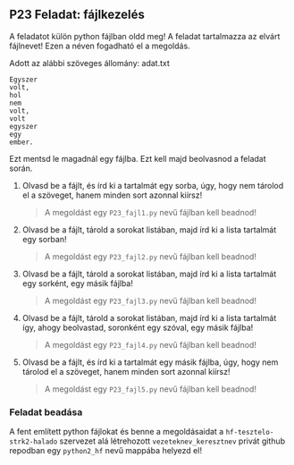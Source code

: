 ## P23 Feladat: fájlkezelés

A feladatot külön python fájlban oldd meg! A feladat tartalmazza az elvárt fájlnevet! Ezen a néven fogadható el a megoldás.

Adott az alábbi szöveges állomány:
adat.txt
```
Egyszer
volt,
hol
nem
volt,
volt
egyszer
egy
ember.
```
Ezt mentsd le magadnál egy fájlba. Ezt kell majd beolvasnod a feladat során.
1) Olvasd be a fájlt, és írd ki a tartalmát egy sorba, úgy, hogy nem tárolod el a szöveget, hanem minden sort azonnal kiírsz! 
    > A megoldást egy `P23_fajl1.py` nevű fájlban kell beadnod!
2) Olvasd be a fájlt, tárold a sorokat listában, majd írd ki a lista tartalmát egy sorban!
    > A megoldást egy `P23_fajl2.py` nevű fájlban kell beadnod!
3) Olvasd be a fájlt, tárold a sorokat listában, majd írd ki a lista tartalmát egy sorként, egy másik fájlba!
    > A megoldást egy `P23_fajl3.py` nevű fájlban kell beadnod!
4) Olvasd be a fájlt, tárold a sorokat listában, majd írd ki a lista tartalmát így, ahogy beolvastad, soronként egy szóval, egy másik fájlba! 
    > A megoldást egy `P23_fajl4.py` nevű fájlban kell beadnod!
5) Olvasd be a fájlt, és írd ki a tartalmát egy másik fájlba, úgy, hogy nem tárolod el a szöveget, hanem minden sort azonnal kiírsz! 
    > A megoldást egy `P23_fajl5.py` nevű fájlban kell beadnod!


### Feladat beadása
A fent említett python fájlokat és benne a megoldásaidat a `hf-tesztelo-strk2-halado` szervezet alá létrehozott `vezeteknev_keresztnev` privát github repodban egy `python2_hf` nevű mappába helyezd el!
